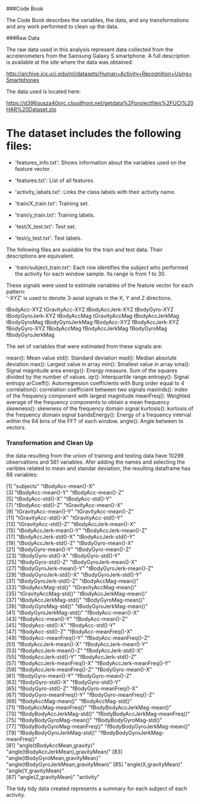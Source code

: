 ###Code Book

The Code Book describes the variables, the data, and any transformations and any work performed to clean up the data.

###Raw Data

The raw data used in this analysis represent data collected from the accelerometers from the Samsung Galaxy S smartphone. A full description is available at the site where the data was obtained:

http://archive.ics.uci.edu/ml/datasets/Human+Activity+Recognition+Using+Smartphones

The data used is located here:

https://d396qusza40orc.cloudfront.net/getdata%2Fprojectfiles%2FUCI%20HAR%20Dataset.zip

The dataset includes the following files:
=========================================

- 'features_info.txt': Shows information about the variables used on the feature vector.

- 'features.txt': List of all features.

- 'activity_labels.txt': Links the class labels with their activity name.

- 'train/X_train.txt': Training set.

- 'train/y_train.txt': Training labels.

- 'test/X_test.txt': Test set.

- 'test/y_test.txt': Test labels.

The following files are available for the train and test data. Their descriptions are equivalent. 

- 'train/subject_train.txt': Each row identifies the subject who performed the activity for each window sample. Its range is from 1 to 30. 


These signals were used to estimate variables of the feature vector for each pattern:  
'-XYZ' is used to denote 3-axial signals in the X, Y and Z directions.

tBodyAcc-XYZ
tGravityAcc-XYZ
tBodyAccJerk-XYZ
tBodyGyro-XYZ
tBodyGyroJerk-XYZ
tBodyAccMag
tGravityAccMag
tBodyAccJerkMag
tBodyGyroMag
tBodyGyroJerkMag
fBodyAcc-XYZ
fBodyAccJerk-XYZ
fBodyGyro-XYZ
fBodyAccMag
fBodyAccJerkMag
fBodyGyroMag
fBodyGyroJerkMag

The set of variables that were estimated from these signals are: 

mean(): Mean value
std(): Standard deviation
mad(): Median absolute deviation 
max(): Largest value in array
min(): Smallest value in array
sma(): Signal magnitude area
energy(): Energy measure. Sum of the squares divided by the number of values. 
iqr(): Interquartile range 
entropy(): Signal entropy
arCoeff(): Autorregresion coefficients with Burg order equal to 4
correlation(): correlation coefficient between two signals
maxInds(): index of the frequency component with largest magnitude
meanFreq(): Weighted average of the frequency components to obtain a mean frequency
skewness(): skewness of the frequency domain signal 
kurtosis(): kurtosis of the frequency domain signal 
bandsEnergy(): Energy of a frequency interval within the 64 bins of the FFT of each window.
angle(): Angle between to vectors.

### Transformation and Clean Up

the data resulting from the union of training and testing data  have 10299 observations and 561 variables. Afer adding the names and selecting the varibles related to mean and standar deviation, the resulting dataframe has 88 variables:

[1] "subjects"                             "tBodyAcc-mean()-X"                   
 [3] "tBodyAcc-mean()-Y"                    "tBodyAcc-mean()-Z"                   
 [5] "tBodyAcc-std()-X"                     "tBodyAcc-std()-Y"                    
 [7] "tBodyAcc-std()-Z"                     "tGravityAcc-mean()-X"                
 [9] "tGravityAcc-mean()-Y"                 "tGravityAcc-mean()-Z"                
[11] "tGravityAcc-std()-X"                  "tGravityAcc-std()-Y"                 
[13] "tGravityAcc-std()-Z"                  "tBodyAccJerk-mean()-X"               
[15] "tBodyAccJerk-mean()-Y"                "tBodyAccJerk-mean()-Z"               
[17] "tBodyAccJerk-std()-X"                 "tBodyAccJerk-std()-Y"                
[19] "tBodyAccJerk-std()-Z"                 "tBodyGyro-mean()-X"                  
[21] "tBodyGyro-mean()-Y"                   "tBodyGyro-mean()-Z"                  
[23] "tBodyGyro-std()-X"                    "tBodyGyro-std()-Y"                   
[25] "tBodyGyro-std()-Z"                    "tBodyGyroJerk-mean()-X"              
[27] "tBodyGyroJerk-mean()-Y"               "tBodyGyroJerk-mean()-Z"              
[29] "tBodyGyroJerk-std()-X"                "tBodyGyroJerk-std()-Y"               
[31] "tBodyGyroJerk-std()-Z"                "tBodyAccMag-mean()"                  
[33] "tBodyAccMag-std()"                    "tGravityAccMag-mean()"               
[35] "tGravityAccMag-std()"                 "tBodyAccJerkMag-mean()"              
[37] "tBodyAccJerkMag-std()"                "tBodyGyroMag-mean()"                 
[39] "tBodyGyroMag-std()"                   "tBodyGyroJerkMag-mean()"             
[41] "tBodyGyroJerkMag-std()"               "fBodyAcc-mean()-X"                   
[43] "fBodyAcc-mean()-Y"                    "fBodyAcc-mean()-Z"                   
[45] "fBodyAcc-std()-X"                     "fBodyAcc-std()-Y"                    
[47] "fBodyAcc-std()-Z"                     "fBodyAcc-meanFreq()-X"               
[49] "fBodyAcc-meanFreq()-Y"                "fBodyAcc-meanFreq()-Z"               
[51] "fBodyAccJerk-mean()-X"                "fBodyAccJerk-mean()-Y"               
[53] "fBodyAccJerk-mean()-Z"                "fBodyAccJerk-std()-X"                
[55] "fBodyAccJerk-std()-Y"                 "fBodyAccJerk-std()-Z"                
[57] "fBodyAccJerk-meanFreq()-X"            "fBodyAccJerk-meanFreq()-Y"           
[59] "fBodyAccJerk-meanFreq()-Z"            "fBodyGyro-mean()-X"                  
[61] "fBodyGyro-mean()-Y"                   "fBodyGyro-mean()-Z"                  
[63] "fBodyGyro-std()-X"                    "fBodyGyro-std()-Y"                   
[65] "fBodyGyro-std()-Z"                    "fBodyGyro-meanFreq()-X"              
[67] "fBodyGyro-meanFreq()-Y"               "fBodyGyro-meanFreq()-Z"              
[69] "fBodyAccMag-mean()"                   "fBodyAccMag-std()"                   
[71] "fBodyAccMag-meanFreq()"               "fBodyBodyAccJerkMag-mean()"          
[73] "fBodyBodyAccJerkMag-std()"            "fBodyBodyAccJerkMag-meanFreq()"      
[75] "fBodyBodyGyroMag-mean()"              "fBodyBodyGyroMag-std()"              
[77] "fBodyBodyGyroMag-meanFreq()"          "fBodyBodyGyroJerkMag-mean()"         
[79] "fBodyBodyGyroJerkMag-std()"           "fBodyBodyGyroJerkMag-meanFreq()"     
[81] "angle(tBodyAccMean,gravity)"          "angle(tBodyAccJerkMean),gravityMean)"
[83] "angle(tBodyGyroMean,gravityMean)"     "angle(tBodyGyroJerkMean,gravityMean)"
[85] "angle(X,gravityMean)"                 "angle(Y,gravityMean)"                
[87] "angle(Z,gravityMean)"                 "activity"                            


The tidy tidy data created represents a summary for each subject of each activity.  
